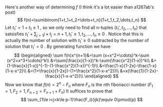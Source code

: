 Here's another way of determining $f$ (I think it's a lot easier than a1267ab's post)
$$
f(n)=\sum\binom{1+t_1+t_2+\dots+t_n}{1+t_1,t_2,\dots,t_n}
$$
Let $t_1'=1+t_1\ge 1$ , so we only need to find all n-tuples $(t_1',t_2,\dots,t_n)$ that satsisfies  $t_1'+\sum_{j>1}j\times t_j=n+1,t_1'\ge 1,t_2,\dots,t_n\ge 0$ . Notice that this is actually the number of solution with $t_1'\ge 0$ subtracted by the number of solution that $t_1'=0$ . By generating function we have
$$
\begin{aligned}
\sum f(n)x^{n+1}&=\sum (x+x^2+\cdots)^k-\sum (x^2+x^3+\cdots)^k\\
&=\sum(\frac{x}{1-x})^k-\sum(\frac{x^2}{1-x})^k\\
&=(1-\frac{x}{1-x})^{-1}-(1-\frac{x^2}{1-x})^{-1}\\
&=\frac{1-x}{1-2x}-\frac{1-x}{1-x-x^2}\\
&=(1+\frac{x}{1-2x})-(1+\frac{x^2}{1-x-x^2})\\
&=x(\frac{1}{1-2x}-\frac{x}{1-x-x^2})\\
\end{aligned}
$$
Now we know that $f(n)=2^n-F_n$ where $F_n$ is the $n$th fibonacci number $(F_1=1,F_2=1,F_{n+2}=F_{n+1}+F_n)$ It suffices to prove that
$$
\sum_{1\le i<j<k\le p-1}\frac{F_i}{ijk}\equiv 0\pmod{p}
$$
